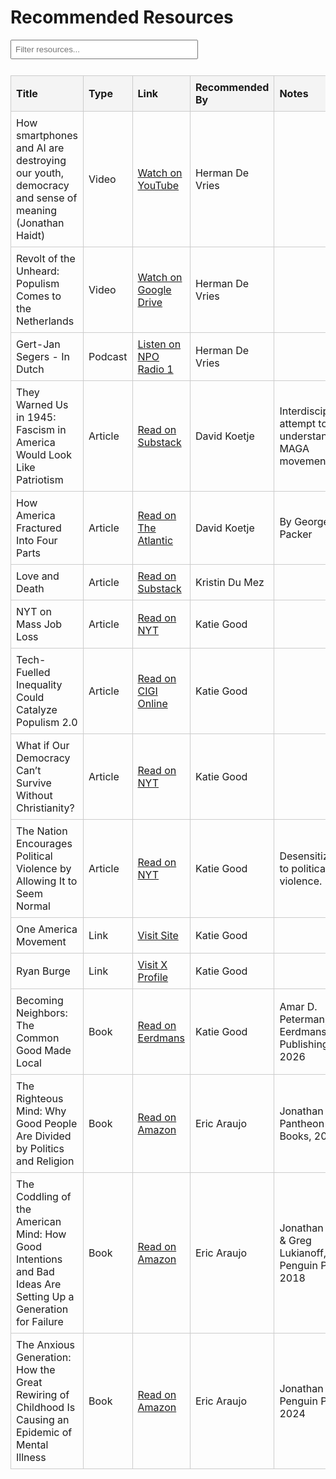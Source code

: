 <!DOCTYPE html>
<html lang="en">
<head>
  <meta charset="UTF-8">
  <title>Recommended Resources</title>
  <style>
    table { border-collapse: collapse; width: 100%; }
    th, td { border: 1px solid #ccc; padding: 8px; text-align: left; }
    th { background: #f4f4f4; }
    #filterInput { margin-bottom: 10px; padding: 6px; width: 300px; }
  </style>
</head>
<body>
  <h1>Recommended Resources</h1>
  <input type="text" id="filterInput" placeholder="Filter resources..." onkeyup="filterTable()">
  <table id="resourcesTable">
    <thead>
      <tr>
        <th>Title</th>
        <th>Type</th>
        <th>Link</th>
        <th>Recommended By</th>
        <th>Notes</th>
      </tr>
    </thead>
    <tbody>
      <tr><td>How smartphones and AI are destroying our youth, democracy and sense of meaning (Jonathan Haidt)</td><td>Video</td><td><a href="https://www.youtube.com/watch?v=kEUvM4B-oiA" target="_blank">Watch on YouTube</a></td><td>Herman De Vries</td><td></td></tr>
      <tr><td>Revolt of the Unheard: Populism Comes to the Netherlands</td><td>Video</td><td><a href="https://drive.google.com/file/d/1R44CRXlwOMqp_RKPvjSziKmuKKt9AYYk/view" target="_blank">Watch on Google Drive</a></td><td>Herman De Vries</td><td></td></tr>
      <tr><td>Gert-Jan Segers - In Dutch</td><td>Podcast</td><td><a href="https://www.nporadio1.nl/podcasts/de-ongelooflijke-podcast/94150/152-de-politiek-kerk-en-ideologische-strijd-met-klaas-dijkhoff-en-gert-jan-segers" target="_blank">Listen on NPO Radio 1</a></td><td>Herman De Vries</td><td></td></tr>
      <tr><td>They Warned Us in 1945: Fascism in America Would Look Like Patriotism</td><td>Article</td><td><a href="https://therationalleague.substack.com/p/they-warned-us-in-1945-fascism-in?r=1lpruu&utm_medium=ios&triedRedirect=true" target="_blank">Read on Substack</a></td><td>David Koetje</td><td>Interdisciplinary attempt to understand the MAGA movement.</td></tr>
      <tr><td>How America Fractured Into Four Parts</td><td>Article</td><td><a href="https://www.theatlantic.com/magazine/archive/2021/07/george-packer-four-americas/619012/?gift=e0X04z2AxD6btJosNRQeP5JjOEQ_fbqJn1CcbQkz0m0&utm_source=copy-link&utm_medium=social&utm_campaign=share" target="_blank">Read on The Atlantic</a></td><td>David Koetje</td><td>By George Packer</td></tr>
      <tr><td>Love and Death</td><td>Article</td><td><a href="https://open.substack.com/pub/kristindumez/p/love-and-death?r=1lpruu&utm_campaign=post&utm_medium=email" target="_blank">Read on Substack</a></td><td>Kristin Du Mez</td><td></td></tr>
      <tr><td>NYT on Mass Job Loss</td><td>Article</td><td><a href="https://www.nytimes.com/2025/05/30/technology/ai-jobs-college-graduates.html" target="_blank">Read on NYT</a></td><td>Katie Good</td><td></td></tr>
      <tr><td>Tech-Fuelled Inequality Could Catalyze Populism 2.0</td><td>Article</td><td><a href="https://www.cigionline.org/articles/tech-fuelled-inequality-could-catalyze-populism-20/" target="_blank">Read on CIGI Online</a></td><td>Katie Good</td><td></td></tr>
      <tr><td>What if Our Democracy Can’t Survive Without Christianity?</td><td>Article</td><td><a href="https://www.nytimes.com/2024/12/18/opinion/christianity-democracy-religion.html?smid=nytcore-ios-share&referringSource=articleShare&sgrp=p&pvid=751C36AD-2F90-4131-B92A-7D773A687C5E" target="_blank">Read on NYT</a></td><td>Katie Good</td><td></td></tr>
      <tr><td>The Nation Encourages Political Violence by Allowing It to Seem Normal</td><td>Article</td><td><a href="https://www.nytimes.com/2025/06/20/opinion/political-violence-hortman-minnesota.html" target="_blank">Read on NYT</a></td><td>Katie Good</td><td>Desensitization to political violence.</td></tr>
      <tr><td>One America Movement</td><td>Link</td><td><a href="https://www.oneamericamovement.org/" target="_blank">Visit Site</a></td><td>Katie Good</td><td></td></tr>
      <tr><td>Ryan Burge</td><td>Link</td><td><a href="https://x.com/ryanburge" target="_blank">Visit X Profile</a></td><td>Katie Good</td><td></td></tr>
      <tr><td>Becoming Neighbors: The Common Good Made Local</td><td>Book</td><td><a href="https://www.eerdmans.com/9780802884121/becoming-neighbors/" target="_blank">Read on Eerdmans</a></td><td>Katie Good</td><td>Amar D. Peterman, Eerdmans Publishing, 2026</td></tr>
      <tr><td>The Righteous Mind: Why Good People Are Divided by Politics and Religion</td><td>Book</td><td><a href="https://www.amazon.com/Righteous-Mind-Divided-Politics-Religion/dp/0307455777" target="_blank">Read on Amazon</a></td><td>Eric Araujo</td><td>Jonathan Haidt, Pantheon Books, 2012</td></tr>
      <tr><td>The Coddling of the American Mind: How Good Intentions and Bad Ideas Are Setting Up a Generation for Failure</td><td>Book</td><td><a href="https://a.co/d/aV7NLOh" target="_blank">Read on Amazon</a></td><td>Eric Araujo</td><td>Jonathan Haidt & Greg Lukianoff, Penguin Press, 2018</td></tr>
      <tr><td>The Anxious Generation: How the Great Rewiring of Childhood Is Causing an Epidemic of Mental Illness</td><td>Book</td><td><a href="https://www.amazon.com/Anxious-Generation-Rewiring-Childhood-Epidemic/dp/0593655036" target="_blank">Read on Amazon</a></td><td>Eric Araujo</td><td>Jonathan Haidt, Penguin Press, 2024</td></tr>
    </tbody>
  </table>
  <script>
    function filterTable() {
      var input = document.getElementById('filterInput');
      var filter = input.value.toLowerCase();
      var table = document.getElementById('resourcesTable');
      var trs = table.getElementsByTagName('tr');
      for (var i = 1; i < trs.length; i++) { // skip header
        var tds = trs[i].getElementsByTagName('td');
        var show = false;
        for (var j = 0; j < tds.length; j++) {
          if (tds[j].textContent.toLowerCase().indexOf(filter) > -1) {
            show = true;
            break;
          }
        }
        trs[i].style.display = show ? '' : 'none';
      }
    }
  </script>
</body>
</html>
